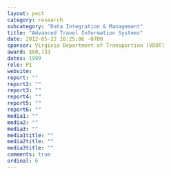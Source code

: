 ```yaml
---
layout: post
category: research
subcategory: "Data Integration & Management"
title: "Advanced Travel Information Systems"
date: 2012-05-22 16:25:06 -0700
sponsor: Virginia Department of Transportion (VDOT)
award: $60,733
dates: 1999
role: PI
website:
report: ""
report2: ""
report3: ""
report4: ""
report5: ""
report6: ""
media1: ""
media2: ""
media3: ""
media1title: ""
media2title: ""
media3title: ""
comments: true
ordinal: 6
---
```

